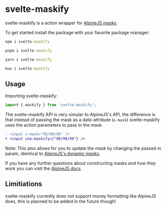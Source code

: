 # svelte-maskify

svelte-maskify is a action wrapper for [AlpineJS masks](https://alpinejs.dev/plugins/mask).

To get started install the package with your favorite package manager:

```cmd
npm i svelte-maskify
```

```cmd
pnpm i svelte-maskify
```

```cmd
yarn i svelte-maskify
```

```cmd
bun i svelte-maskify
```

## Usage

Importing svelte-maskify:

```js
import { maskify } from 'svelte-maskify';
```

The svelte-maskify API is very simular to AlpineJS's API, the difference is that instead of passing the mask as a data-attribute (`x-mask`) svelte-maskify uses the action parameters to pass in the mask.

```diff
- <input x-mask="99/99/99" />
+ <input use:maskify={"99/99/99"} />
```

Note: This also allows for you to update the mask by changing the passed in param, identical to [AlpineJS's dynamic masks](https://alpinejs.dev/plugins/mask#mask-functions).

If you have any further questions about constructing masks and how they work you can visit the [AlpineJS docs](https://alpinejs.dev/plugins/mask).

## Limitiations

svelte-maskify currently does not support money formatting like AlpineJS does, this is planned to be added in the future though!

